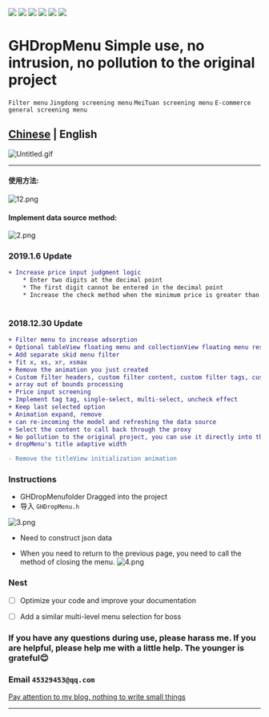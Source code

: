 ![](https://img.shields.io/badge/platform-iOS-red.svg) ![](https://img.shields.io/badge/language-Objective--C-orange.svg) 
![](https://img.shields.io/badge/license-MIT%20License-brightgreen.svg) 
![](https://img.shields.io/appveyor/ci/gruntjs/grunt.svg)
![](https://img.shields.io/vscode-marketplace/d/repo.svg)
![](https://img.shields.io/cocoapods/l/packageName.svg)

# GHDropMenu Simple use, no intrusion, no pollution to the original project

`Filter menu` `Jingdong screening menu` `MeiTuan screening menu` `E-commerce general screening menu`

[Chinese](https://github.com/shabake/GHDropMenuDemo) | English
---

![Untitled.gif](https://upload-images.jianshu.io/upload_images/1419035-55dd0f6eafb19fd7.gif?imageMogr2/auto-orient/strip)

---

#### 使用方法:

![12.png](https://upload-images.jianshu.io/upload_images/1419035-46b3260c4c3c49a4.png?imageMogr2/auto-orient/strip%7CimageView2/2/w/1240)

#### Implement data source method:
![2.png](https://upload-images.jianshu.io/upload_images/1419035-8bef7e6a81c99d5c.png?imageMogr2/auto-orient/strip%7CimageView2/2/w/1240)
### 2019.1.6 Update

```diff
+ Increase price input judgment logic
	* Enter two digits at the decimal point
	* The first digit cannot be entered in the decimal point
	* Increase the check method when the minimum price is greater than the maximum price pop-up prompt and clear user input
	


```
### 2018.12.30 Update

```diff
+ Filter menu to increase adsorption
+ Optional tableView floating menu and collectionView floating menu respectively
+ Add separate skid menu filter
+ fit x, xs, xr, xsmax
+ Remove the animation you just created
+ Custom filter headers, custom filter content, custom filter tags, custom filter header content
+ array out of bounds processing
+ Price input screening
+ Implement tag tag, single-select, multi-select, uncheck effect
+ Keep last selected option
+ Animation expand, remove
+ can re-incoming the model and refreshing the data source
+ Select the content to call back through the proxy
+ No pollution to the original project, you can use it directly into the project.
+ dropMenu's title adaptive width

- Remove the titleView initialization animation

```


### Instructions
* GHDropMenufolder Dragged into the project
* 导入 `GHDropMenu.h `

![3.png](https://upload-images.jianshu.io/upload_images/1419035-4725c4ae4bbea0f8.png?imageMogr2/auto-orient/strip%7CimageView2/2/w/1240)

* Need to construct json data


* When you need to return to the previous page, you need to call the method of closing the menu.
![4.png](https://upload-images.jianshu.io/upload_images/1419035-178dc3d875136ed4.png?imageMogr2/auto-orient/strip%7CimageView2/2/w/1240)


### Nest
- [ ] Optimize your code and improve your documentation
- [ ] Add a similar multi-level menu selection for boss



### If you have any questions during use, please harass me. If you are helpful, please help me with a little help. The younger is grateful:blush:

### Email `45329453@qq.com `

[Pay attention to my blog, nothing to write small things](https://www.jianshu.com/u/884a67907187)

---
